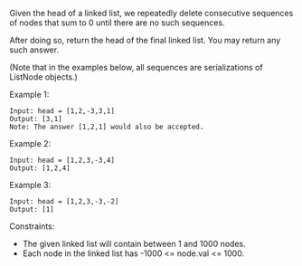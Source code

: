 Given the head of a linked list, we repeatedly delete consecutive sequences of nodes that sum to 0 until there are no such sequences.

After doing so, return the head of the final linked list.  You may return any such answer.

 (Note that in the examples below, all sequences are serializations of ListNode objects.)

Example 1:

```
Input: head = [1,2,-3,3,1]
Output: [3,1]
Note: The answer [1,2,1] would also be accepted.
```

Example 2:

```
Input: head = [1,2,3,-3,4]
Output: [1,2,4]
```

Example 3:

```
Input: head = [1,2,3,-3,-2]
Output: [1]
```

Constraints:

* The given linked list will contain between 1 and 1000 nodes.
* Each node in the linked list has -1000 <= node.val <= 1000.
